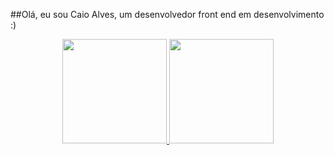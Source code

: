 ##Olá, eu sou Caio Alves, um desenvolvedor front end em desenvolvimento :)

<div align="center">
  <a href="https://github.com/caiop4k">
   <img height="167em" src="https://github-readme-stats.vercel.app/api?username=caiop4k&show_icons=true&theme=dracula&include_all_commits=true&count_private=true"/ style="max-width: 100%;">
  <img height="167em" src="https://github-readme-stats.vercel.app/api/top-langs/?username=caiop4k&layout=compact&langs_count=7&theme=dracula"/ style="max-width: 100%;">
</div>

